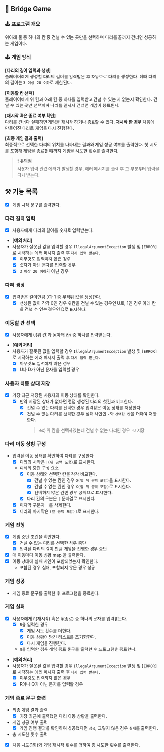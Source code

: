 ## 🚦 Bridge Game

### 🕹️ 프로그램 개요
위아래 둘 중 하나의 칸 중 건널 수 있는 곳만을 선택하며 다리를 끝까지 건너면 성공하는 게임이다.

### 🕹️ 게임 방식  
**[다리의 길이 입력과 생성]**  
플레이어에게 생성할 다리의 길이를 입력받은 후 자동으로 다리를 생성한다.
이때 다리의 길이는 `3 이상 20 이하`로 제한된다.

**[이동할 칸 선택]**  
플레이어에게 위 칸과 아래 칸 중 하나를 입력받고 건널 수 있는 지 없는지 확인한다.
건널 수 있는 곳만 선택하여 다리를 끝까지 건너면 게임이 종료된다.

**[재시작 혹은 종료 여부 확인]**  
다리를 건너다 실패하면 게임을 재시작 하거나 종료할 수 있다.
**재시작 한 경우** 처음에 만들어진 다리로 게임을 다시 진행한다.

**[최종 게임 결과 출력]**  
최종적으로 선택한 다리의 위치를 나타내는 결과와 게임 성공 여부를 출력한다.
첫 시도를 포함해 게임을 종료할 떄까지 게임을 시도한 횟수를 출력한다.

> ❗️ **유의점**   
> 사용자 입력 관련 에러가 발생할 경우, 에러 메시지를 출력 후 그 부분부터 입력을 다시 받는다.

## ⚒️ 기능 목록
- [x] 게임 시작 문구를 출력한다.
### 다리 길이 입력
- [x] 사용자에게 다리의 길이를 숫자로 입력받는다.

- **[예외 처리]**
- 사용자가 잘못된 값을 입력할 경우 `IllegalArgumentException` 발생 및 `[ERROR]`로 시작하는 에러 메시지 출력 후 `다시 입력 받는다.`
  - [x] 아무것도 입력하지 않은 경우
  - [x] 숫자가 아닌 문자를 입력할 경우
  - [x] `3 이상 20 이하`가 아닌 경우

### 다리 생성
- [x] 입력받은 길이만큼 0과 1 중 무작위 값을 생성한다.
  - [x] 생성된 값이 각각 0인 경우 위칸을 건널 수 있는 경우인 U로, 1인 경우 아래 칸을 건널 수 있는 경우인 D로 표시한다.

### 이동할 칸 선택
- [x] 사용자에게 `U`(위 칸)과 `D`(아래 칸) 중 하나를 입력받는다.

- **[예외 처리]**  
- 사용자가 잘못된 값을 입력할 경우 `IllegalArgumentException` 발생 및 `[ERROR]`로 시작하는 에러 메시지 출력 후 `다시 입력 받는다.`
  - [x] 아무것도 입력되지 않은 경우
  - [x] U나 D가 아닌 문자를 입력할 경우

### 사용자 이동 상태 저장
- [x] 가장 최근 저장된 사용자의 이동 상태를 확인한다.
  - [x] 만약 저장된 상태가 없다면 랜덤 생성된 다리의 첫칸과 비교한다.
    - [x] 건널 수 있는 다리를 선택한 경우 입력받은 이동 상태를 저장한다.
    - [x] 건널 수 없는 다리를 선택한 경우 실패 사인인 `-`와 `선택한 칸`을 더하여 저장한다.
      >ex) 위 칸을 선택하였는데 건널 수 없는 다리인 경우 `-U` 저장 

### 다리 이동 상황 구성
- 입력된 이동 상태를 확인하여 다리를 구성한다.
  - [x] 다리의 시작은 `[(뒤 공백 포함)`로 표시한다.
  - 다리의 중간 구성 요소
    - [x] 이동 상태와 선택한 칸을 각각 비교한다.
      - [x] 건널 수 있는 칸인 경우 `O(앞 뒤 공백 포함)`을 표시한다.
      - [x] 건널 수 없는 칸인 경우 `X(앞 뒤 공백 포함)`로 표시한다.
      - [x] 선택하지 않은 칸인 경우 공백으로 표시한다.
    - [x] 다리 칸의 구분은 `|` 문자열로 표시한다.
  - [x] 마지막 구분자 `|` 를 삭제한다.  
  - [x] 다리의 마지막은 `(앞 공백 포함)]`로 표시한다.

### 게임 진행
- [x] 게임 중단 조건을 확인한다.
  - [x] 건널 수 없는 다리를 선택한 경우 중단
  - [x] 입력된 다리의 길이 만큼 게임을 진행한 경우 중단
- [x] 매 이동마다 이동 상황 map 을 출력한다.
- [x] 이동 상태에 실패 사인이 포함되었는지 확인한다.
  - 포함된 경우 실패, 포함되지 않은 경우 성공

### 게임 성공
- 게임 종료 문구를 출력한 후 프로그램을 종료한다.

### 게임 실패
- [x] 사용자에게 `R`(재시작) 혹은 `Q`(종료) 중 하나의 문자를 입력받는다.
  - [x] `R`을 입력한 경우
    - [x] 게임 시도 횟수를 더한다.
    - [x] 이동 상황이 담긴 리스트를 초기화한다.
    - [x] 다시 게임을 진행한다.
  - `Q`를 입력한 경우 게임 종료 문구를 출력한 후 프로그램을 종료한다.

- **[예외 처리]**
- 사용자가 잘못된 값을 입력할 경우 `IllegalArgumentException` 발생 및 `[ERROR]`로 시작하는 에러 메시지 출력 후 `다시 입력 받는다.`
  - [x] 아무것도 입력되지 않은 경우
  - [x] R이나 Q가 아닌 문자를 입력할 경우

### 게임 종료 문구 출력
- 최종 게임 결과 출력
  - [x] 가장 최근에 출력했던 다리 이동 상황을 출력한다.
- 게임 성공 여부 출력
  - [x] 게임 진행 결과를 확인하여 성공했다면 `성공`, 그렇지 않은 경우 `실패`를 출력한다.
-  총 시도한 횟수 출력
  - [x] 처음 시도(1회)와 게임 재시작 횟수를 더하여 총 시도한 횟수를 출력한다.
